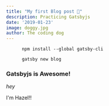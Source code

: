 ```yaml
---
title: "My first Blog post 🐶"
description: Practicing Gatsbyjs
date: '2019-01-23'
image: doggy.jpg
author: The coding dog
---
```



```
      npm install --global gatsby-cli

      gatsby new blog
 ```

 ### Gatsbyjs is Awesome!
*hey*

I'm Hazel!! 